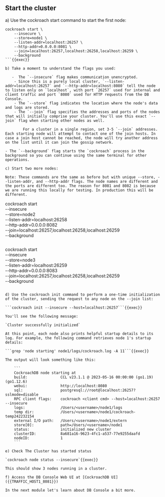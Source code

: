 ## Start the cluster

a) Use the cockroach start command to start the first node:

```
cockroach start \
    --insecure \
    --store=node1 \
    --listen-addr=localhost:26257 \
    --http-addr=0.0.0.0:8081 \
    --join=localhost:26257,localhost:26258,localhost:26259 \
    --background
```{{exec}}

b) Take a moment to understand the flags you used:

   -  The `--insecure` flag makes communication unencrypted.
    - Since this is a purely local cluster, `--listen-addr=localhost:26257` and `--http-addr=localhost:8080` tell the node to listen only on `localhost`, with port `26257` used for internal and client traffic and port `8080` used for HTTP requests from the DB Console.
    - The `--store` flag indicates the location where the node's data and logs are stored.
    - The `--join` flag specifies the addresses and ports of the nodes that will initially comprise your cluster. You'll use this exact `--join` flag when starting other nodes as well.

        For a cluster in a single region, set 3-5 `--join` addresses. Each starting node will attempt to contact one of the join hosts. In case a join host cannot be reached, the node will try another address on the list until it can join the gossip network.

- The `--background` flag starts the `cockroach` process in the background so you can continue using the same terminal for other operations.

c) Start two more nodes:

Note: These commands are the same as before but with unique --store, --listen-addr, and --http-addr flags. The node names are different and the ports are different too. The reason for 8081 and 8082 is because we are running this locally for testing. In production this will be different.

```
cockroach start \
    --insecure \
    --store=node2 \
    --listen-addr=localhost:26258 \
    --http-addr=0.0.0.0:8082 \
    --join=localhost:26257,localhost:26258,localhost:26259 \
    --background
```{{exec}}

```
cockroach start \
    --insecure \
    --store=node3 \
    --listen-addr=localhost:26259 \
    --http-addr=0.0.0.0:8083 \
    --join=localhost:26257,localhost:26258,localhost:26259 \
    --background
```{{exec}}

d) Use the cockroach init command to perform a one-time initialization of the cluster, sending the request to any node on the --join list:

```cockroach init --insecure --host=localhost:26257```{{exec}}

You'll see the following message:

`Cluster successfully initialized`

At this point, each node also prints helpful startup details to its log. For example, the following command retrieves node 1's startup details:

```grep 'node starting' node1/logs/cockroach.log -A 11```{{exec}}

The output will look something like this:

    ```
    CockroachDB node starting at 
    build:               CCL v23.1.1 @ 2023-05-16 00:00:00 (go1.19) (go1.12.6)
    webui:               http://localhost:8080
    sql:                 postgresql://root@localhost:26257?sslmode=disable
    RPC client flags:    cockroach <client cmd> --host=localhost:26257 --insecure
    logs:                /Users/<username>/node1/logs
    temp dir:            /Users/<username>/node1/cockroach-temp242232154
    external I/O path:   /Users/<username>/node1/extern
    store[0]:            path=/Users/<username>/node1
    status:              initialized new cluster
    clusterID:           8a681a16-9623-4fc1-a537-77e9255daafd
    nodeID:              1
    ```

e) Check The Cluster has started status

`cockroach node status --insecure`{{exec}}

This should show 3 nodes running in a cluster.

f) Access the DB Console Web UI at [CockroachDB UI]({{TRAFFIC_HOST1_8081}}) 

In the next module let's learn about DB Console a bit more. 